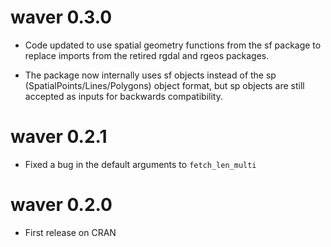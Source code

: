 waver 0.3.0
==================

* Code updated to use spatial geometry functions from the sf package to replace
imports from the retired rgdal and rgeos packages.

* The package now internally uses sf objects instead of the sp (SpatialPoints/Lines/Polygons)
object format, but sp objects are still accepted as inputs for backwards compatibility.

waver 0.2.1
==================

* Fixed a bug in the default arguments to `fetch_len_multi`


waver 0.2.0
==================

* First release on CRAN
